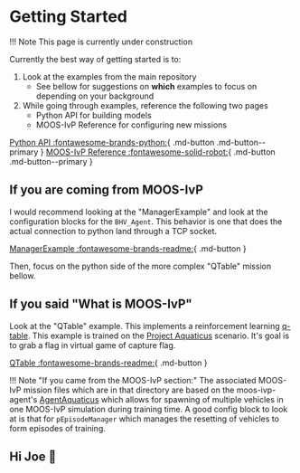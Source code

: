 # Getting Started

!!! Note
    This  page is currently under construction 

Currently the best way of getting started is to:

1. Look at the examples from the main repository
    - See bellow for suggestions on **which** examples to focus on depending on your background
2. While going through examples, reference the following two pages
    - Python API for building models
    - MOOS-IvP Reference for configuring new missions

[Python API :fontawesome-brands-python:](python_api.md){ .md-button .md-button--primary }
[MOOS-IvP Reference :fontawesome-solid-robot:](moos_ivp_reference.md){ .md-button .md-button--primary }

## If you are coming from MOOS-IvP

I would recommend looking at the "ManagerExample" and look at the configuration blocks for the `BHV_Agent`. This behavior is one that does the actual connection to python land through a TCP socket.

[ManagerExample :fontawesome-brands-readme:](https://github.com/CarterFendley/moos-ivp-agent/tree/main/examples/ManagerExample){ .md-button }

Then, focus on the python side of the more complex "QTable" mission bellow.

## If you said "What is MOOS-IvP"

Look at the "QTable" example. This implements a reinforcement learning [q-table](https://en.wikipedia.org/wiki/Q-learning). This example is trained on the [Project Aquaticus](https://oceanai.mit.edu/aquaticus/pmwiki/pmwiki.php?n=Main.HomePage) scenario. It's goal is to grab a flag in virtual game of capture flag. 

[QTable :fontawesome-brands-readme:](https://github.com/CarterFendley/moos-ivp-agent/tree/main/examples/QTable){ .md-button }

!!! Note "If you came from the MOOS-IvP section:"
    The associated MOOS-IvP mission files which are in that directory are based on the moos-ivp-agent's [AgentAquaticus](https://github.com/CarterFendley/moos-ivp-agent/tree/main/missions/AgentAquaticus) which allows for spawning of multiple vehicles in one MOOS-IvP simulation during training time. A good config block to look at is that for `pEpisodeManager` which manages the resetting of vehicles to form episodes of training.

## Hi Joe :wave:


